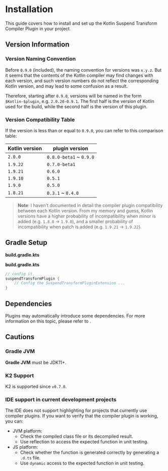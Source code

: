 # Installation

This guide covers how to install and set up the Kotlin Suspend Transform Compiler Plugin in your project.

## Version Information

### Version Naming Convention

Before `0.9.0` (included), the naming convention for versions was `x.y.z`. 
But it seems that the contents of the Kotlin compiler may find changes with each version, 
and such version numbers do not reflect the corresponding Kotlin version, 
and may lead to some confusion as a result.

Therefore, starting after `0.9.0`, versions will be named in the form `$Kotlin-$plugin`, 
e.g. `2.0.20-0.9.1`. 
The first half is the version of Kotlin used for the build, while the second half is the version of this plugin.

### Version Compatibility Table

If the version is less than or equal to `0.9.0`, you can refer to this comparison table:

| Kotlin version | plugin version          |
|----------------|-------------------------|
| `2.0.0`        | `0.8.0-beta1` ~ `0.9.0` |
| `1.9.22`       | `0.7.0-beta1`           |
| `1.9.21`       | `0.6.0`                 |
| `1.9.10`       | `0.5.1`                 |
| `1.9.0`        | `0.5.0`                 |
| `1.8.21`       | `0.3.1` ~ `0.4.0`       |

> **Note**: I haven't documented in detail the compiler plugin compatibility between each Kotlin version.
> From my memory and guess, Kotlin versions have a higher probability of incompatibility when minor is added (e.g. `1.8.0` -> `1.9.0`), 
> and a smaller probability of incompatibility when patch is added (e.g. `1.9.21` -> `1.9.22`).

## Gradle Setup

<tabs group="gradle-setup">
<tab id="plugin-dsl" title="Plugins DSL">

**build.gradle.kts**

<include from="snippets.topic" origin="docs" element-id="gradle-plugin-dsl"></include>

</tab>
<tab id="legacy-plugin-application" title="Legacy Plugin Application">

**build.gradle.kts**

<include from="snippets.topic" origin="docs" element-id="gradle-plugin-legacy"></include>

</tab>
</tabs>

```kotlin
// config it.
suspendTransformPlugin {
    // Config the SuspendTransformPluginExtension ...
}
```

## Dependencies

Plugins may automatically introduce some dependencies. 
For more information on this topic, please refer to [](Configuration.md#include-dependencies).

## Cautions
### Gradle JVM

**Gradle JVM** must be JDK11+.

### K2 Support

K2 is supported since `v0.7.0`.

### IDE support in current development projects

The IDE does not support highlighting for projects that currently use compiler plugins.
If you want to verify that the compiler plugin is working, you can:
  
- JVM platform:
  - Check the compiled class file or its decompiled result.
  - Use reflection to access the expected function in unit testing.
- JS platform:
  - Check whether the function is generated correctly by generating a `.d.ts` file.
  - Use `dynamic` access to the expected function in unit testing.